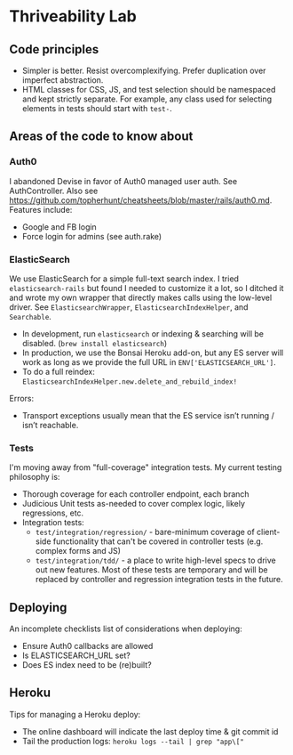 # Thriveability Lab

## Code principles

- Simpler is better. Resist overcomplexifying. Prefer duplication over imperfect abstraction.
- HTML classes for CSS, JS, and test selection should be namespaced and kept strictly separate. For example, any class used for selecting elements in tests should start with `test-`.

## Areas of the code to know about

### Auth0

I abandoned Devise in favor of Auth0 managed user auth. See AuthController. Also see https://github.com/topherhunt/cheatsheets/blob/master/rails/auth0.md. Features include:

- Google and FB login
- Force login for admins (see auth.rake)

### ElasticSearch

We use ElasticSearch for a simple full-text search index. I tried `elasticsearch-rails` but found I needed to customize it a lot, so I ditched it and wrote my own wrapper that directly makes calls using the low-level driver. See `ElasticsearchWrapper`, `ElasticsearchIndexHelper`, and `Searchable`.

- In development, run `elasticsearch` or indexing & searching will be disabled. (`brew install elasticsearch`)
- In production, we use the Bonsai Heroku add-on, but any ES server will work as long as we provide the full URL in `ENV['ELASTICSEARCH_URL']`.
- To do a full reindex: `ElasticsearchIndexHelper.new.delete_and_rebuild_index!`

Errors:

- Transport exceptions usually mean that the ES service isn’t running / isn’t reachable.

### Tests

I'm moving away from "full-coverage" integration tests. My current testing philosophy is:

- Thorough coverage for each controller endpoint, each branch
- Judicious Unit tests as-needed to cover complex logic, likely regressions, etc.
- Integration tests:
  - `test/integration/regression/` - bare-minimum coverage of client-side functionality that can't be covered in controller tests (e.g. complex forms and JS)
  - `test/integration/tdd/` - a place to write high-level specs to drive out new features. Most of these tests are temporary and will be replaced by controller and regression integration tests in the future.

## Deploying

An incomplete checklists list of considerations when deploying:

- Ensure Auth0 callbacks are allowed
- Is ELASTICSEARCH_URL set?
- Does ES index need to be (re)built?


## Heroku

Tips for managing a Heroku deploy:

- The online dashboard will indicate the last deploy time & git commit id
- Tail the production logs: `heroku logs --tail | grep "app\["`

